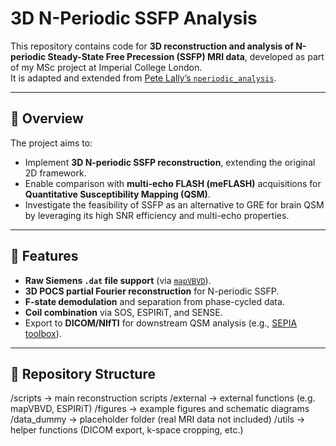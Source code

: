 # 3D N-Periodic SSFP Analysis

This repository contains code for **3D reconstruction and analysis of N-periodic Steady-State Free Precession (SSFP) MRI data**, developed as part of my MSc project at Imperial College London.  
It is adapted and extended from [Pete Lally’s `nperiodic_analysis`](https://github.com/petelally/nperiodic_analysis.git).

---

## 🔹 Overview
The project aims to:
- Implement **3D N-periodic SSFP reconstruction**, extending the original 2D framework.
- Enable comparison with **multi-echo FLASH (meFLASH)** acquisitions for **Quantitative Susceptibility Mapping (QSM)**.
- Investigate the feasibility of SSFP as an alternative to GRE for brain QSM by leveraging its high SNR efficiency and multi-echo properties.

---

## 🔹 Features
- **Raw Siemens `.dat` file support** (via [`mapVBVD`](https://github.com/MarkusDietrich/mapVBVD)).
- **3D POCS partial Fourier reconstruction** for N-periodic SSFP.
- **F-state demodulation** and separation from phase-cycled data.
- **Coil combination** via SOS, ESPIRiT, and SENSE.
- Export to **DICOM/NIfTI** for downstream QSM analysis (e.g., [SEPIA toolbox](https://github.com/kschan0214/sepia)).

---

## 🔹 Repository Structure
/scripts → main reconstruction scripts
/external → external functions (e.g. mapVBVD, ESPIRiT)
/figures → example figures and schematic diagrams
/data_dummy → placeholder folder (real MRI data not included)
/utils → helper functions (DICOM export, k-space cropping, etc.)

